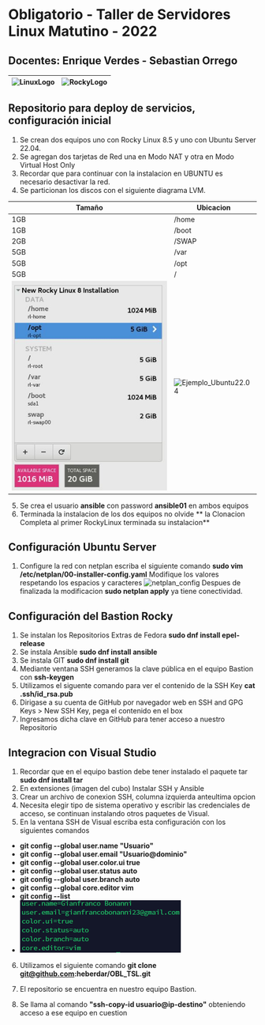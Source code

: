 # Obligatorio - Taller de Servidores Linux Matutino - 2022
## Docentes: Enrique Verdes - Sebastian Orrego
| ![LinuxLogo](https://github.com/heberdar/TSL/blob/main/images/Linux_logo.jpg) | ![RockyLogo](https://github.com/heberdar/TSL/blob/main/images/rocky-linux.jpg) |
| ----------- | ----------- |
## Repositorio para deploy de servicios, configuración inicial

1. Se crean dos equipos uno con Rocky Linux 8.5 y uno con Ubuntu Server 22.04.
2. Se agregan dos tarjetas de Red una en Modo NAT y otra en Modo Virtual Host Only
3. Recordar que para continuar con la instalacion en UBUNTU es necesario desactivar la red.
4. Se particionan los discos con el siguiente diagrama LVM.


| Tamaño | Ubicacion | 
| ----------- | ----------- |
| 1GB | /home |
| 1GB | /boot |
| 2GB | /SWAP|
| 5GB | /var |
| 5GB | /opt |
| 5GB | /    |
|![Ejemplo_Rocky8.5](https://github.com/heberdar/OBL_TSL/blob/main/images/rocky8_LVM.JPG) | ![Ejemplo_Ubuntu22.04](image.jpg) |

5. Se crea el usuario **ansible** con password **ansible01** en ambos equipos
6. Terminada la instalacion de los dos equipos no olvide ** la Clonacion Completa al primer RockyLinux terminada su instalacion**

## Configuración Ubuntu Server

1. Configure la red con netplan escriba el siguiente comando **sudo vim /etc/netplan/00-installer-config.yaml**
Modifique los valores respetando los espacios y caracteres
![netplan_config](image.jpg)
Despues de finalizada la modificacion **sudo netplan apply** ya tiene conectividad.

## Configuración del Bastion Rocky

1. Se instalan los Repositorios Extras de Fedora **sudo dnf install epel-release**
2. Se instala Ansible **sudo dnf install ansible**
3. Se instala GIT **sudo dnf install git**
4. Mediante ventana SSH generamos la clave pública en el equipo Bastion con **ssh-keygen**
5. Utilizamos el siguente comando para ver el contenido de la SSH Key **cat .ssh/id_rsa.pub**
6. Dirigase a su cuenta de GitHub por navegador web en SSH and GPG Keys > New SSH Key, pega el contenido en el box
7. Ingresamos dicha clave en GitHub para tener acceso a nuestro Repositorio



## Integracion con Visual Studio

1. Recordar que en el equipo bastion debe tener instalado el paquete tar **sudo dnf install tar**
2. En extensiones (imagen del cubo) Instalar SSH y Ansible
3. Crear un archivo de conexion SSH, columna izquierda anteultima opcion
4. Necesita elegir tipo de sistema operativo y escribir las credenciales de acceso, se continuan instalando otros paquetes de Visual.
5. En la ventana SSH de Visual escriba esta configuración con los siguientes comandos

- **git config --global user.name "Usuario"**
- **git config --global user.email "Usuario@dominio"**
- **git config --global user.color.ui true**
- **git config --global user.status auto**
- **git config --global user.branch auto**
- **git config --global core.editor vim**
- **git config --list**
- ![ConfigGit](https://github.com/heberdar/OBL_TSL/blob/main/images/Configuraciones.png)

6. Utilizamos el siguiente comando **git clone git@github.com:heberdar/OBL_TSL.git**
7. El repositorio se encuentra en nuestro equipo Bastion.



12. Se llama al comando **"ssh-copy-id usuario@ip-destino"** obteniendo acceso a ese equipo en cuestion

